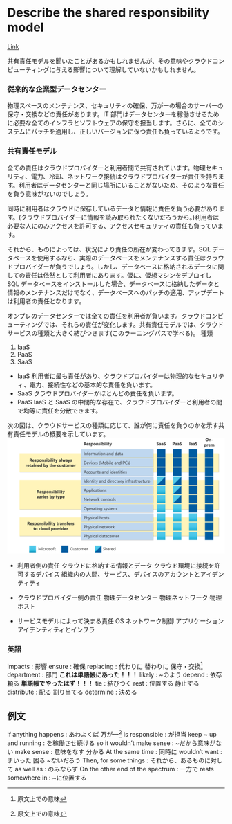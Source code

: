 # Describe the shared responsibility model

[Link](https://learn.microsoft.com/en-us/training/modules/describe-cloud-compute/4-describe-shared-responsibility-model)

共有責任モデルを聞いたことがあるかもしれませんが、その意味やクラウドコンピューティングに与える影響について理解していないかもしれません。

### 従来的な企業型データセンター

物理スペースのメンテナンス、セキュリティの確保、万が一の場合のサーバーの保守・交換などの責任があります。IT 部門はデータセンターを稼働させるために必要な全てのインフラとソフトウェアの保守を担当します。さらに、全てのシステムにパッチを適用し、正しいバージョンに保つ責任も負っているようです。

### 共有責任モデル

全ての責任はクラウドプロバイダーと利用者間で共有されています。物理セキュリティ、電力、冷却、ネットワーク接続はクラウドプロバイダーが責任を持ちます。利用者はデータセンターと同じ場所にいることがないため、そのような責任を負う意味がないのでしょう。

同時に利用者はクラウドに保存しているデータと情報に責任を負う必要があります。(クラウドプロバイダーに情報を読み取られたくないだろうから。)利用者は必要な人にのみアクセスを許可する、アクセスセキュリティの責任も負っています。

それから、ものによっては、状況により責任の所在が変わってきます。SQL データベースを使用するなら、実際のデータベースをメンテナンスする責任はクラウドプロバイダーが負うでしょう。しかし、データベースに格納されるデータに関しての責任は依然として利用者にあります。仮に、仮想マシンをデプロイし SQL データベースをインストールした場合、データベースに格納したデータと情報のメンテナンスだけでなく、データベースへのパッチの適用、アップデートは利用者の責任となります。

オンプレのデータセンターでは全ての責任を利用者が負います。クラウドコンピューティングでは、それらの責任が変化します。共有責任モデルでは、クラウドサービスの種類と大きく結びつきます(このラーニングパスで学べる)。
種類

1. IaaS
2. PaaS
3. SaaS

- IaaS
  利用者に最も責任があり、クラウドプロバイダーは物理的なセキュリティ、電力、接続性などの基本的な責任を負います。
- SaaS
  クラウドプロバイダーがほとんどの責任を負います。
- PaaS
  IaaS と SaaS の中間的な存在で、クラウドプロバイダーと利用者の間で均等に責任を分散できます。

次の図は、クラウドサービスの種類に応じて、誰が何に責任を負うのかを示す共有責任モデルの概要を示しています。
![picture 2](../images/7a46a8bd8cd602eb5b10b68ac41bbcdd21cf4f7fa85013d8f18934aeb6d1df61.png)

- 利用者側の責任
  クラウドに格納する情報とデータ
  クラウド環境に接続を許可するデバイス
  組織内の人間、サービス、デバイスのアカウントとアイデンティティ

- クラウドプロバイダー側の責任
  物理データセンター
  物理ネットワーク
  物理ホスト

- サービスモデルによって決まる責任
  OS
  ネットワーク制御
  アプリケーション
  アイデンティティとインフラ

### 英語

impacts : 影響
ensure : 確保
replacing : 代わりに 替わりに 保守・交換[^1]
department : 部門 **これは単語帳にあった！！！**
likely : ~のよう
depend : 依存 頼る **単語帳でやったはず！！！**
tie : 結びつく
rest : 位置する 静止する
distribute : 配る 割り当てる
determine : 決める

## 例文

if anything happens : あわよくば 万が一[^1]
is responsible : が担当
keep ~ up and running : を稼働させ続ける
so it wouldn’t make sense : ~だから意味がない
make sense : 意味をなす 分かる
At the same time : 同時に
wouldn’t want : まいった 困る ~ないだろう
Then, for some things : それから、あるものに対して
as well as : のみならず
On the other end of the spectrum : 一方で
rests somewhere in : ~に位置する
[^1]:原文上での意味
